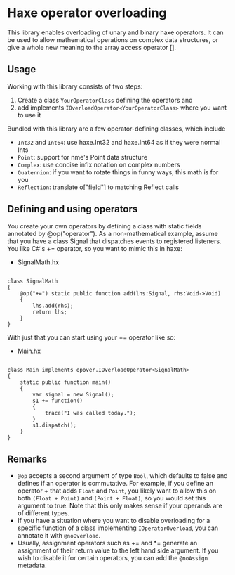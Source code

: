 Haxe operator overloading
=============

This library enables overloading of unary and binary haxe operators. It can be used to allow mathematical operations on complex data structures, or give a whole new meaning to the array access operator []. 

Usage
-------

Working with this library consists of two steps:

1. Create a class `YourOperatorClass` defining the operators and
2. add implements `IOverloadOperator<YourOperatorClass>` where you want to use it

Bundled with this library are a few operator-defining classes, which include

* `Int32` and `Int64`: use haxe.Int32 and haxe.Int64 as if they were normal Ints
* `Point`: support for nme's Point data structure
* `Complex`: use concise infix notation on complex numbers
* `Quaternion`: if you want to rotate things in funny ways, this math is for you
* `Reflection`: translate o["field"] to matching Reflect calls

Defining and using operators
-------

You create your own operators by defining a class with static fields annotated by @op("operator"). As a non-mathematical example, assume that you have a class Signal that dispatches events to registered listeners. You like C#'s += operator, so you want to mimic this in haxe:

* SignalMath.hx

```

class SignalMath
{
	@op("+=") static public function add(lhs:Signal, rhs:Void->Void)
	{
		lhs.add(rhs);
		return lhs;
	}
}

```

With just that you can start using your += operator like so:

* Main.hx

```

class Main implements opover.IOverloadOperator<SignalMath>
{
	static public function main()
	{
		var signal = new Signal();
		s1 += function()
		{
			trace("I was called today.");
		}
		s1.dispatch();
	}
}

```

Remarks
-------

* `@op` accepts a second argument of type `Bool`, which defaults to false and defines if an operator is commutative. For example, if you define an operator + that adds `Float` and `Point`, you likely want to allow this on both `(Float + Point)` and `(Point + Float)`, so you would set this argument to true. Note that this only makes sense if your operands are of different types.
* If you have a situation where you want to disable overloading for a specific function of a class implementing `IOperatorOverload`, you can annotate it with `@noOverload`.
* Usually, assignment operators such as += and *= generate an assignment of their return value to the left hand side argument. If you wish to disable it for certain operators, you can add the `@noAssign` metadata.